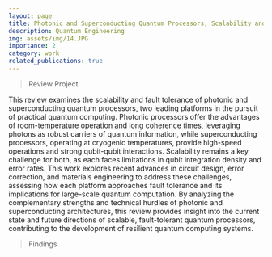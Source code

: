 ```yaml
---
layout: page
title: Photonic and Superconducting Quantum Processors; Scalability and Fault Tolerance 
description: Quantum Engineering
img: assets/img/14.JPG
importance: 2
category: work
related_publications: true
---
```


> Review Project

This review examines the scalability and fault tolerance of photonic and superconducting quantum processors, two leading platforms in the pursuit of practical quantum computing. Photonic processors offer the advantages of room-temperature operation and long coherence times, leveraging photons as robust carriers of quantum information, while superconducting processors, operating at cryogenic temperatures, provide high-speed operations and strong qubit-qubit interactions. Scalability remains a key challenge for both, as each faces limitations in qubit integration density and error rates. This work explores recent advances in circuit design, error correction, and materials engineering to address these challenges, assessing how each platform approaches fault tolerance and its implications for large-scale quantum computation. By analyzing the complementary strengths and technical hurdles of photonic and superconducting architectures, this review provides insight into the current state and future directions of scalable, fault-tolerant quantum processors, contributing to the development of resilient quantum computing systems.


> Findings 
